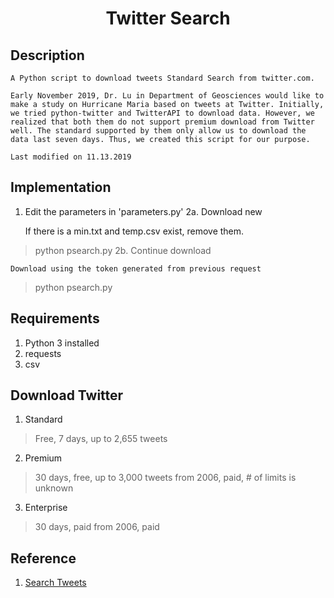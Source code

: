 # <center>Twitter Search</center>

## Description
    A Python script to download tweets Standard Search from twitter.com.
    
    Early November 2019, Dr. Lu in Department of Geosciences would like to make a study on Hurricane Maria based on tweets at Twitter. Initially, we tried python-twitter and TwitterAPI to download data. However, we realized that both them do not support premium download from Twitter well. The standard supported by them only allow us to download the data last seven days. Thus, we created this script for our purpose.
    
    Last modified on 11.13.2019
    
## Implementation
1. Edit the parameters in 'parameters.py'
2a. Download new
    
    If there is a min.txt and temp.csv exist, remove them.
> python psearch.py
2b. Continue download
    
    Download using the token generated from previous request
> python psearch.py

## Requirements
1. Python 3 installed
2. requests
3. csv

## Download Twitter
1. Standard
> Free, 7 days, up to 2,655 tweets
2. Premium
> 30 days, free, up to 3,000 tweets
> from 2006, paid, # of limits is unknown
3. Enterprise
> 30 days, paid
> from 2006, paid

## Reference
1. <a href = "https://developer.twitter.com/en/docs/tweets/search/api-reference/get-search-tweets">Search Tweets</a>
